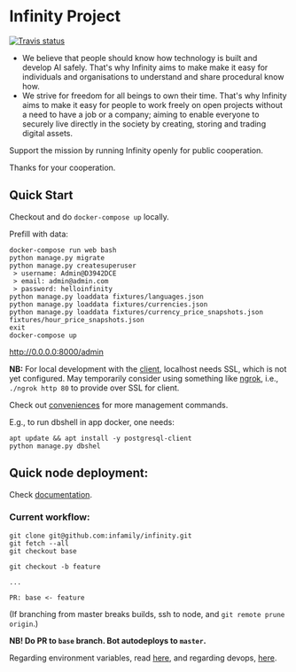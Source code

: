 # Infinity Project
[![Travis status](https://travis-ci.org/infamily/infinity.svg?branch=base&style=flat)](https://travis-ci.org/infamily/infinity)

- We believe that people should know how technology is built and develop AI safely. That's why Infinity aims to make make it easy for individuals and organisations to understand and share procedural know how.
- We strive for freedom for all beings to own their time. That's why Infinity aims to make it easy for people to work freely on open projects without a need to have a job or a company; aiming to enable everyone to securely live directly in the society by creating, storing and trading digital assets.

Support the mission by running Infinity openly for public cooperation.

Thanks for your cooperation.

## Quick Start

Checkout and do `docker-compose up` locally.

Prefill with data:
```
docker-compose run web bash
python manage.py migrate
python manage.py createsuperuser
 > username: Admin@D3942DCE
 > email: admin@admin.com
 > password: helloinfinity
python manage.py loaddata fixtures/languages.json
python manage.py loaddata fixtures/currencies.json
python manage.py loaddata fixtures/currency_price_snapshots.json fixtures/hour_price_snapshots.json
exit
docker-compose up
```
http://0.0.0.0:8000/admin

**NB:** For local development with the [client](https://github.com/infamily/infinity-reactjs#readme), localhost needs SSL, which is not yet configured. May temporarily consider using something like [ngrok](https://ngrok.com/), i.e., `./ngrok http 80` to provide over SSL for client.

Check out [conveniences](https://gist.github.com/mindey/34fb97b5082d551ccb3bf24602e243ff) for more management commands.

E.g., to run dbshell in app docker, one needs:
```
apt update && apt install -y postgresql-client
python manage.py dbshel
```

## Quick node deployment:

Check [documentation](https://github.com/infamily/infinity/blob/master/docs/devops.md#deploying-a-ci-with-a-single-node).

### Current workflow:

```
git clone git@github.com:infamily/infinity.git
git fetch --all
git checkout base

git checkout -b feature

...

PR: base <- feature
```

(If branching from master breaks builds, ssh to node, and `git remote prune origin`.)

**NB! Do PR to `base` branch. Bot autodeploys to `master`.**

Regarding environment variables, read [here](docs/envars.md), and regarding devops, [here](docs/devops.md).
